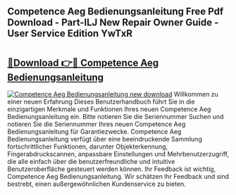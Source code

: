 ## Competence Aeg Bedienungsanleitung Free Pdf Download - Part-ILJ New Repair Owner Guide - User Service Edition YwTxR

# <h2><a href="http://df2pdy.blite.top/?on=Competence+Aeg+Bedienungsanleitung">🔗Download 👉🔴 Competence Aeg Bedienungsanleitung</a></h2>

[![Competence Aeg Bedienungsanleitung new download](https://i.imgur.com/lujVjoI.png)](http://df2pdy.blite.top/?on=Competence+Aeg+Bedienungsanleitung)
Willkommen zu einer neuen Erfahrung Dieses Benutzerhandbuch führt Sie in die einzigartigen Merkmale und Funktionen Ihres neuen Competence Aeg Bedienungsanleitung ein. Bitte notieren Sie die Seriennummer Suchen und notieren Sie die Seriennummer Ihres neuen Competence Aeg Bedienungsanleitung für Garantiezwecke. Competence Aeg Bedienungsanleitung verfügt über eine beeindruckende Sammlung fortschrittlicher Funktionen, darunter Objekterkennung, Fingerabdruckscannen, anpassbare Einstellungen und Mehrbenutzerzugriff, die alle einfach über die benutzerfreundliche und intuitive Benutzeroberfläche gesteuert werden können. Ihr Feedback ist wichtig, Competence Aeg Bedienungsanleitung. Wir schätzen Ihr Feedback und sind bestrebt, einen außergewöhnlichen Kundenservice zu bieten.
